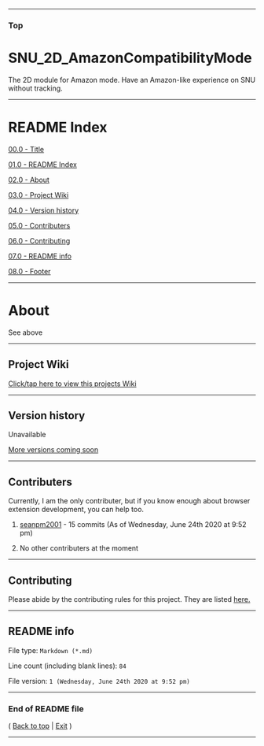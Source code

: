
***

### Top

# SNU_2D_AmazonCompatibilityMode
The 2D module for Amazon mode. Have an Amazon-like experience on SNU without tracking.

***

# README Index

[00.0 - Title](#SNU_2D_AmazonCompatibiltyMode)

[01.0 - README Index](#README-Index)

[02.0 - About](#About)

[03.0 - Project Wiki](#Project-Wiki)

[04.0 - Version history](#Version-history)

[05.0 - Contributers](#Contributers)

[06.0 - Contributing](#Contributing)

[07.0 - README info](#README-info)

[08.0 - Footer](#End-of-README-file)

***

# About

See above

***

## Project Wiki

[Click/tap here to view this projects Wiki](https://github.com/seanpm2001/SNU_2D_AmazonCompatibilityMode/Wiki/)

***

## Version history

Unavailable

[More versions coming soon](https://www.example.com/)

***

## Contributers

Currently, I am the only contributer, but if you know enough about browser extension development, you can help too.

1. [seanpm2001](https://github.com/seanpm2001/) - 15 commits (As of Wednesday, June 24th 2020 at 9:52 pm)

2. No other contributers at the moment

***

## Contributing

Please abide by the contributing rules for this project. They are listed [here.](https://github.com/seanpm2001/SNU_2D_AmazonCompatibilityMode/blob/master/CONTRIBUTING.md)

***

## README info

File type: `Markdown (*.md)`

Line count (including blank lines): `84`

File version: `1 (Wednesday, June 24th 2020 at 9:52 pm)`

***

### End of README file

( [Back to top](#GitHubby) | [Exit](https://github.com) )

***
